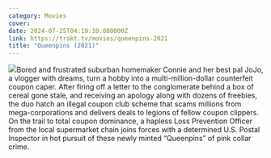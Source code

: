 ```yaml
---
category: Movies
cover: 
date: 2024-07-25T04:19:10.000000Z
link: https://trakt.tv/movies/queenpins-2021
title: "Queenpins (2021)"
---
```


![](https://walter-r2.trakt.tv/images/movies/000/469/596/fanarts/thumb/55beb0c932.jpg)Bored and frustrated suburban homemaker Connie and her best pal JoJo, a vlogger with dreams, turn a hobby into a multi-million-dollar counterfeit coupon caper. After firing off a letter to the conglomerate behind a box of cereal gone stale, and receiving an apology along with dozens of freebies, the duo hatch an illegal coupon club scheme that scams millions from mega-corporations and delivers deals to legions of fellow coupon clippers. On the trail to total coupon dominance, a hapless Loss Prevention Officer from the local supermarket chain joins forces with a determined U.S. Postal Inspector in hot pursuit of these newly minted “Queenpins” of pink collar crime.
